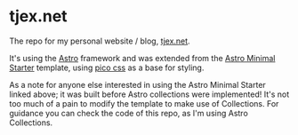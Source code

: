 # tjex.net

The repo for my personal website / blog, [tjex.net](https://tjex.net). 

It's using the [Astro](https://astro.dev) framework and was extended from the 
[Astro Minimal Starter](https://github.com/littlesticks/astro-minimal-starter) template, using [pico css](https://picocss.com) 
as a base for styling.

As a note for anyone else interested in using the Astro Minimal Starter linked above; it was built before Astro collections were 
implemented! It's not too much of a pain to modify the template to make use of Collections. For guidance you can check the 
code of this repo, as I'm using Astro Collections.


